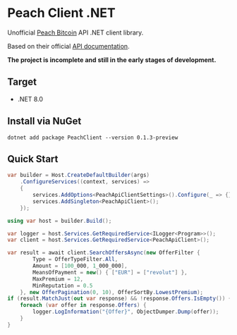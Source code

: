 # Peach Client .NET

Unofficial [Peach Bitcoin](https://peachbitcoin.com/index.html) API .NET client library.

Based on their official [API documentation](https://docs.peachbitcoin.com/#introduction).

**The project is incomplete and still in the early stages of development.**

## Target

- .NET 8.0

## Install via NuGet

```
dotnet add package PeachClient --version 0.1.3-preview
```

## Quick Start

```csharp
var builder = Host.CreateDefaultBuilder(args)
    .ConfigureServices((context, services) =>
    {
        services.AddOptions<PeachApiClientSettings>().Configure(_ => {});
        services.AddSingleton<PeachApiClient>();
    });

using var host = builder.Build();

var logger = host.Services.GetRequiredService<ILogger<Program>>();
var client = host.Services.GetRequiredService<PeachApiClient>();

var result = await client.SearchOffersAsync(new OfferFilter {
        Type = OfferTypeFilter.All,
        Amount = [100_000, 1_000_000],
        MeansOfPayment = new() { ["EUR"] = ["revolut"] },
        MaxPremium = 12,
        MinReputation = 0.5
    }, new OfferPagination(0, 10), OfferSortBy.LowestPremium);
if (result.MatchJust(out var response) && !response.Offers.IsEmpty()) {
    foreach (var offer in response.Offers) {
        logger.LogInformation("{Offer}", ObjectDumper.Dump(offer));
    }
} 
```
